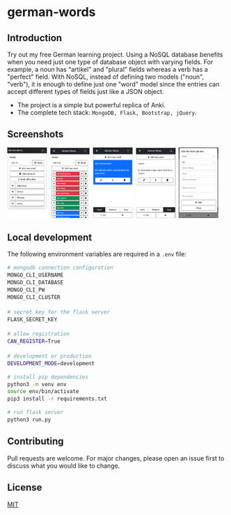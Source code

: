 # german-words

## Introduction
Try out my free German learning project.
Using a NoSQL database benefits when you need just one type of database object with varying fields. For example, a noun has "artikel" and "plural" fields whereas a verb has a "perfect" field. With NoSQL, instead of defining two models ("noun", "verb"), it is enough to define just one "word" model since the entries can accept different types of fields just like a JSON object.

* The project is a simple but powerful replica of Anki.
* The complete tech stack: `MongoDB, Flask, Bootstrap, jQuery`.

## Screenshots
<img src="static/img/showcase/1.png" width="18%" alt="My cool logo"/>&nbsp;
<img src="static/img/showcase/2.png" width="18%" alt="My cool logo"/>&nbsp;
<img src="static/img/showcase/3.png" width="18%" alt="My cool logo"/>&nbsp;
<img src="static/img/showcase/4.png" width="18%" alt="My cool logo"/>&nbsp;
<img src="static/img/showcase/5.png" width="18%" alt="My cool logo"/>

## Local development
The following environment variables are required in a `.env` file:

```bash
# mongodb connection configuration
MONGO_CLI_USERNAME
MONGO_CLI_DATABASE
MONGO_CLI_PW
MONGO_CLI_CLUSTER

# secret key for the flask server
FLASK_SECRET_KEY

# allow registration
CAN_REGISTER=True

# development or production
DEVELOPMENT_MODE=development
```

```bash
# install pip dependencies
python3 -m venv env
source env/bin/activate
pip3 install -r requirements.txt
```

```bash
# run flask server
python3 run.py
```

## Contributing
Pull requests are welcome. For major changes, please open an issue first to discuss what you would like to change.

## License
[MIT](https://choosealicense.com/licenses/mit/)

